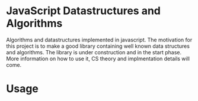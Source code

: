 # JavaScript Datastructures and Algorithms
  Algorithms and datastructures implemented in javascript. The motivation for this project is to make a good library containing well known data structures
  and algorithms. The library is under construction and in the start phase. More information on how to use it, CS theory and implmentation details will come.
# Usage
